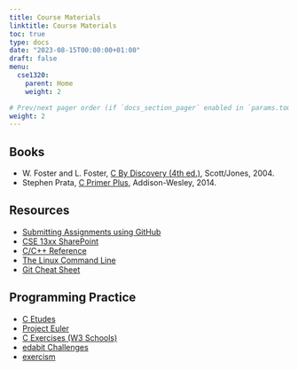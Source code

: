 ```yaml
---
title: Course Materials
linktitle: Course Materials
toc: true
type: docs
date: "2023-08-15T00:00:00+01:00"
draft: false
menu:
  cse1320:
    parent: Home
    weight: 2

# Prev/next pager order (if `docs_section_pager` enabled in `params.toml`)
weight: 2
---
```


## Books

- W. Foster and L. Foster, [C By Discovery (4th ed.)](https://www.google.com/books/edition/C_by_Discovery/kgv1PQAACAAJ?hl=en), Scott/Jones, 2004.
- Stephen Prata, [C Primer Plus](https://www.google.com/books/edition/C_Primer_Plus/uzQ0AgAAQBAJ?hl=en&gbpv=0), Addison-Wesley, 2014.

## Resources

- [Submitting Assignments using GitHub](/articles/submitting_assignments_using_github/)
- [CSE 13xx SharePoint](https://mavsuta.sharepoint.com/sites/cse13xx)
- [C/C++ Reference](https://en.cppreference.com/w/)
- [The Linux Command Line](http://linuxcommand.org/tlcl.php)
- [Git Cheat Sheet](https://education.github.com/git-cheat-sheet-education.pdf)

## Programming Practice

- [C Etudes](https://github.com/ajdillhoff/C-Etudes)
- [Project Euler](https://projecteuler.net/)
- [C Exercises (W3 Schools)](https://www.w3resource.com/c-programming-exercises/)
- [edabit Challenges](https://edabit.com/challenges)
- [exercism](https://exercism.io/)